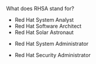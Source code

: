 What does RHSA stand for?

- Red Hat System Analyst
- Red Hat Software Architect
- Red Hat Solar Astronaut
+ Red Hat System Administrator
- Red Hat Security Administrator
